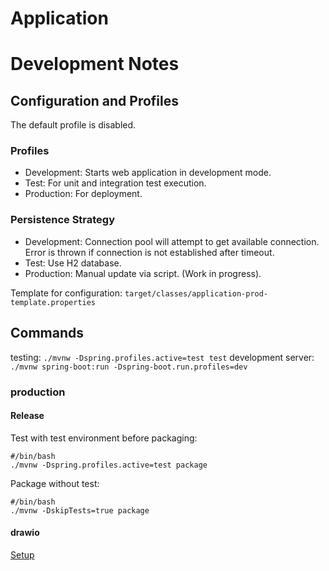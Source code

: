 # Application

# Development Notes

## Configuration and Profiles

The default profile is disabled.

### Profiles

- Development: Starts web application in development mode.
- Test: For unit and integration test execution.
- Production: For deployment.

### Persistence Strategy

- Development: Connection pool will attempt to get available connection. Error is thrown if
  connection is not established after timeout.
- Test: Use H2 database.
- Production: Manual update via script. (Work in progress).

Template for configuration:
`target/classes/application-prod-template.properties`

## Commands

testing: `./mvnw -Dspring.profiles.active=test test`
development server: `./mvnw spring-boot:run -Dspring-boot.run.profiles=dev`

### production

#### Release

Test with test environment before packaging:

```
#/bin/bash
./mvnw -Dspring.profiles.active=test package
```

Package without test:

```
#/bin/bash
./mvnw -DskipTests=true package
```

#### drawio

[Setup](https://drive.google.com/file/d/1yd69Ey0j-RO6ZtIPW1xFuWCbe2JokwJt/view?usp=sharing)